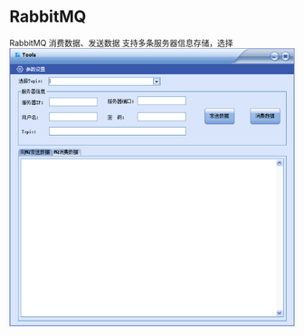 # RabbitMQ
RabbitMQ 消费数据、发送数据
支持多条服务器信息存储，选择
![效果图：](https://github.com/qifei-jia/RabbitMQ/blob/master/MQTools/mq.png)
